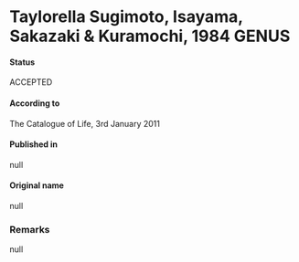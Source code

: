 # Taylorella Sugimoto, Isayama, Sakazaki & Kuramochi, 1984 GENUS

#### Status
ACCEPTED

#### According to
The Catalogue of Life, 3rd January 2011

#### Published in
null

#### Original name
null

### Remarks
null